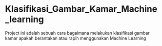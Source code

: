 # Klasifikasi_Gambar_Kamar_Machine_learning
Project ini adalah sebuah cara bagaimana melakukan klasifikasi gambar kamar apakah berantakan atau rapih menggunakan Machine Learning
